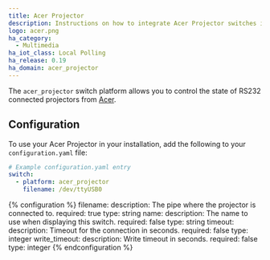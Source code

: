 ```yaml
---
title: Acer Projector
description: Instructions on how to integrate Acer Projector switches into Home Assistant.
logo: acer.png
ha_category:
  - Multimedia
ha_iot_class: Local Polling
ha_release: 0.19
ha_domain: acer_projector
---
```


The `acer_projector` switch platform allows you to control the state of RS232 connected projectors from [Acer](https://www.acer.com/).

## Configuration

To use your Acer Projector in your installation, add the following to your `configuration.yaml` file:

```yaml
# Example configuration.yaml entry
switch:
  - platform: acer_projector
    filename: /dev/ttyUSB0
```

{% configuration %}
filename:
  description: The pipe where the projector is connected to.
  required: true
  type: string
name:
  description: The name to use when displaying this switch.
  required: false
  type: string
timeout:
  description: Timeout for the connection in seconds.
  required: false
  type: integer
write_timeout:
  description: Write timeout in seconds.
  required: false
  type: integer
{% endconfiguration %}
